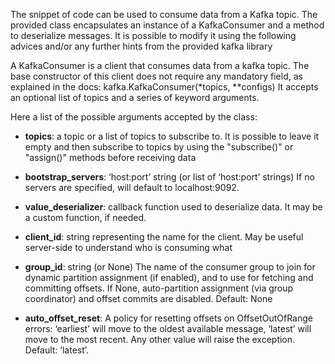 
The snippet of code can be used to consume data from a Kafka topic. 
The provided class encapsulates an instance of a KafkaConsumer and a method to deserialize messages.
It is possible to modify it using the following advices and/or any further hints from the provided kafka library

A KafkaConsumer is a client that consumes data from a kafka topic. 
The base constructor of this client does not require any mandatory field, as explained in the docs: kafka.KafkaConsumer(*topics, **configs)
It accepts an optional list of topics and a series of keyword arguments.

Here a list of the possible arguments accepted by the class:
 - **topics**: a topic or a list of topics to subscribe to. It is possible to leave it empty and then subscribe to topics by using the "subscribe()" or "assign()" methods before receiving data

- **bootstrap_servers**: ‘host:port’ string (or list of ‘host:port’ strings) If no servers are specified, will default to localhost:9092.
- **value_deserializer**: callback function used to deserialize data. It may be a custom function, if needed.
- **client_id**: string representing the name for the client. May be useful server-side to understand who is consuming what
- **group_id**: string (or None) The name of the consumer group to join for dynamic partition assignment (if enabled), and to use for fetching and committing offsets. If None, auto-partition assignment (via group coordinator) and offset commits are disabled. Default: None
- **auto_offset_reset**: A policy for resetting offsets on OffsetOutOfRange errors: ‘earliest’ will move to the oldest available message, 
    ‘latest’ will move to the most recent. Any other value will raise the exception. Default: ‘latest’.

